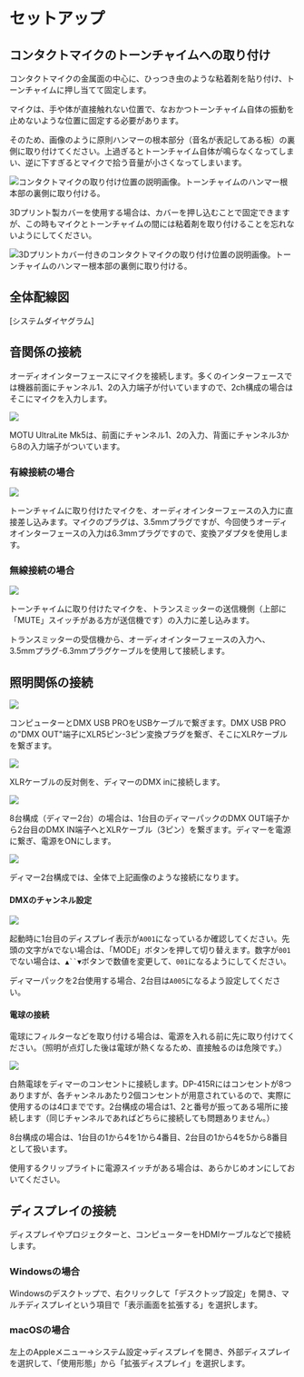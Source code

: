 # セットアップ

## コンタクトマイクのトーンチャイムへの取り付け

コンタクトマイクの金属面の中心に、ひっつき虫のような粘着剤を貼り付け、トーンチャイムに押し当てて固定します。

マイクは、手や体が直接触れない位置で、なおかつトーンチャイム自体の振動を止めないような位置に固定する必要があります。

そのため、画像のように原則ハンマーの根本部分（音名が表記してある板）の裏側に取り付けてください。上過ぎるとトーンチャイム自体が鳴らなくなってしまい、逆に下すぎるとマイクで拾う音量が小さくなってしまいます。

![コンタクトマイクの取り付け位置の説明画像。トーンチャイムのハンマー根本部の裏側に取り付ける。](../img/attach_position_direct.JPG)

3Dプリント製カバーを使用する場合は、カバーを押し込むことで固定できますが、この時もマイクとトーンチャイムの間には粘着剤を取り付けることを忘れないようにしてください。

![3Dプリントカバー付きのコンタクトマイクの取り付け位置の説明画像。トーンチャイムのハンマー根本部の裏側に取り付ける。](../img/attach_position_cover.JPG)

## 全体配線図

[システムダイヤグラム]

## 音関係の接続

オーディオインターフェースにマイクを接続します。多くのインターフェースでは機器前面にチャンネル1、2の入力端子が付いていますので、2ch構成の場合はそこにマイクを入力します。

![](../img/ultralite_connection.jpg)

MOTU UltraLite Mk5は、前面にチャンネル1、2の入力、背面にチャンネル3から8の入力端子がついています。

### 有線接続の場合

![](../img/audiointerface_connect.JPG)

トーンチャイムに取り付けたマイクを、オーディオインターフェースの入力に直接差し込みます。マイクのプラグは、3.5mmプラグですが、今回使うオーディオインターフェースの入力は6.3mmプラグですので、変換アダプタを使用します。

### 無線接続の場合

![](../img/audiointerface_wireless.JPG)

トーンチャイムに取り付けたマイクを、トランスミッターの送信機側（上部に「MUTE」スイッチがある方が送信機です）の入力に差し込みます。

トランスミッターの受信機から、オーディオインターフェースの入力へ、3.5mmプラグ-6.3mmプラグケーブルを使用して接続します。

## 照明関係の接続

![](../img/dmx_connection.JPG)

コンピューターとDMX USB PROをUSBケーブルで繋ぎます。DMX USB PROの"DMX OUT"端子にXLR5ピン-3ピン変換プラグを繋ぎ、そこにXLRケーブルを繋ぎます。

![](../img/light_setup_1.JPG)

XLRケーブルの反対側を、ディマーのDMX inに接続します。

![](../img/light_setup_3.JPG)

8台構成（ディマー2台）の場合は、1台目のディマーパックのDMX OUT端子から2台目のDMX IN端子へとXLRケーブル（3ピン）を繋ぎます。ディマーを電源に繋ぎ、電源をONにします。

![](../img/light_setup_2.JPG)

ディマー2台構成では、全体で上記画像のような接続になります。

#### DMXのチャンネル設定

![](../img/light_setup_4.JPG)

起動時に1台目のディスプレイ表示が`A001`になっているか確認してください。先頭の文字が`A`でない場合は、「MODE」ボタンを押して切り替えます。数字が`001`でない場合は、`▲``▼`ボタンで数値を変更して、`001`になるようにしてください。

ディマーパックを2台使用する場合、2台目は`A005`になるよう設定してください。

#### 電球の接続

電球にフィルターなどを取り付ける場合は、電源を入れる前に先に取り付けてください。（照明が点灯した後は電球が熱くなるため、直接触るのは危険です。）

![](../img/light_setup_5.JPG)

白熱電球をディマーのコンセントに接続します。DP-415Rにはコンセントが8つありますが、各チャンネルあたり2個コンセントが用意されているので、実際に使用するのは4口までです。2台構成の場合は1、2と番号が振ってある場所に接続します（同じチャンネルであればどちらに接続しても問題ありません。）

8台構成の場合は、1台目の1から4を1から4番目、2台目の1から4を5から8番目として扱います。

使用するクリップライトに電源スイッチがある場合は、あらかじめオンにしておいてください。

## ディスプレイの接続

ディスプレイやプロジェクターと、コンピューターをHDMIケーブルなどで接続します。

### Windowsの場合

Windowsのデスクトップで、右クリックして「デスクトップ設定」を開き、マルチディスプレイという項目で「表示画面を拡張する」を選択します。

### macOSの場合

左上のAppleメニュー→システム設定→ディスプレイを開き、外部ディスプレイを選択して、「使用形態」から「拡張ディスプレイ」を選択します。